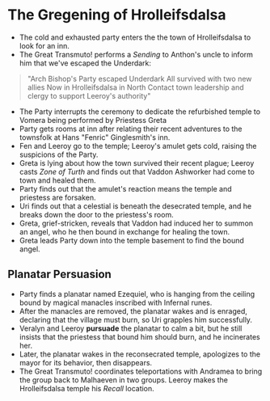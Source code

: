 <!-- TITLE: 2020 04 18 -->
<!-- SUBTITLE: A quick summary of 2020 04 18 -->

# The Gregening of Hrolleifsdalsa
- The cold and exhausted party enters the the town of Hrolleifsdalsa to look for an inn.
- The Great Transmuto! performs a *Sending* to Anthon's uncle to inform him that we've escaped the Underdark: 
> "Arch Bishop's Party escaped Underdark
> All survived with two new allies
> Now in Hrolleifsdalsa in North
> Contact town leadership and clergy to support Leeroy's authority"
- The Party interrupts the ceremony to dedicate the refurbished temple to Vomera being performed by Priestess Greta
- Party gets rooms at inn after relating their recent adventures to the townsfolk at Hans "Fenric" Ginglesmith's inn.
- Fen and Leeroy go to the temple; Leeroy's amulet gets cold, raising the suspicions of the Party.
- Greta is lying about how the town survived their recent plague; Leeroy casts *Zone of Turth* and finds out that Vaddon Ashworker had come to town and healed them.
- Party finds out that the amulet's reaction means the temple and priestess are forsaken.
- Uri finds out that a celestial is beneath the desecrated temple, and he breaks down the door to the priestess's room.
- Greta, grief-stricken, reveals that Vaddon had induced her to summon an angel, who he then bound in exchange for healing the town.
- Greta leads Party down into the temple basement to find the bound angel.
## Planatar Persuasion
- Party finds a planatar named Ezequiel, who is hanging from the ceiling bound by magical manacles inscribed with Infernal runes.
- After the manacles are removed, the planatar wakes and is enraged, declaring that the village must burn, so Uri grapples him successfully.
- Veralyn and Leeroy **pursuade** the planatar to calm a bit, but he still insists that the priestess that bound him should burn, and he incinerates her.
- Later, the planatar wakes in the reconsecrated temple, apologizes to the mayor for its behavior, then disappears.
- The Great Transmuto! coordinates teleportations with Andramea to bring the group back to Malhaeven in two groups. Leeroy makes the Hrolleifsdalsa temple his *Recall* location. 